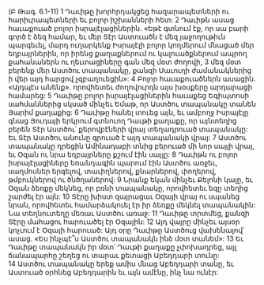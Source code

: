 (Բ Թագ. 6.1-11)
1 Դաւիթը խորհրդակցեց հազարապետների ու հարիւրապետների եւ բոլոր իշխանների հետ: 2 Դաւիթն ասաց հաւաքուած բոլոր իսրայէլացիներին. «Եթէ գտնում էք, որ սա բարի գործ է ձեզ համար, եւ մեր Տէր Աստուածն է մեզ յաջողութիւն պարգեւել, մարդ ուղարկենք Իսրայէլի բոլոր կողմերում մնացած մեր եղբայրներին, որ իրենց քաղաքներում ու կալուածքներում ապրող քահանաներն ու ղեւտացիները գան մեզ մօտ ժողովի, 3 մեզ մօտ բերենք մեր Աստծու տապանակը, քանզի Սաւուղի ժամանակներից ի վեր այդ հարցով չզբաղուեցին»: 4 Բոլոր հաւաքուածներն ասացին. «Այդպէս անենք». որովհետեւ ժողովուրդն այս խօսքերը արդարացի համարեց: 5 Դաւիթը բոլոր իսրայէլացիներին հաւաքեց Եգիպտոսի սահմաններից սկսած մինչեւ Եմաթ, որ Աստծու տապանակը տանեն Յարիմ քաղաքից: 6 Դաւիթը հանել տուեց այն, եւ ամբողջ Իսրայէլը գնաց Յուդայի երկրում գտնուող Դաւթի քաղաքը, որ այնտեղից բերեն Տէր Աստծու՝ քերովբէների վրայ տեղադրուած տապանակը: Եւ Տէր Աստծու անունը գրուած է այդ տապանակի վրայ: 7 Աստծու տապանակը դրեցին Ամինադաբի տնից բերուած մի նոր սայլի վրայ, եւ Օզան ու նրա եղբայրները քշում էին սայլը: 8 Դաւիթն ու բոլոր իսրայէլացիները եռանդագին պարում էին Աստծու առջեւ, սաղմոսներ երգելով, տաւիղներով, քնարներով, փողերով, թմբուկներով ու ծնծղաներով:
9 Նրանք եկան մինչեւ Քելոնի կալը, եւ Օզան ձեռքը մեկնեց, որ բռնի տապանակը, որովհետեւ եզը տեղից շարժել էր այն: 10 Տէրը խիստ զայրացաւ Օզայի վրայ ու սպանեց նրան, որովհետեւ համարձակուել էր իր ձեռքը մեկնել տապանակին: Նա տեղնուտեղը մեռաւ Աստծու առաջ: 11 Դաւիթը տրտմեց, քանզի Տէրը մահացու հարուածել էր Օզային: 12 Այդ վայրը մինչեւ այսօր կոչւում է Օզայի հարուած: Այդ օրը Դաւիթը Աստծուց վախենալով՝ ասաց. «Ես ինչպէ՞ս Աստծու տապանակն ինձ մօտ տանեմ»: 13 Եւ Դաւիթը տապանակն իր մօտ՝ Դաւթի քաղաքը չփոխադրեց, այլ ճանապարհը շեղեց ու տարաւ քետացի Աբեդդարի տունը: 14 Աստծու տապանակը երեք ամիս մնաց Աբեդդարի տանը, եւ Աստուած օրհնեց Աբեդդարին եւ այն ամէնը, ինչ նա ունէր:
